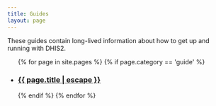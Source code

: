 ```yaml
---
title: Guides
layout: page
---
```


These guides contain long-lived information about how to get up and
running with DHIS2.

<ul class="post-list">
  {% for page in site.pages %}
    {% if page.category == 'guide' %}
	<li>
		<h3>
		  <a class="post-link" href="{{ page.url | relative_url }}">
			{{ page.title | escape }}
		  </a>
		</h3>
	</li>
    {% endif %}
  {% endfor %}
</ul>
